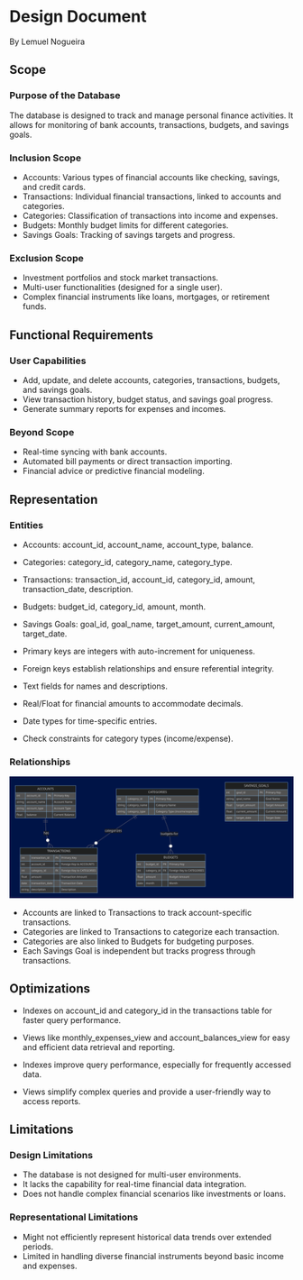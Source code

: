 # Design Document

By Lemuel Nogueira

## Scope

### Purpose of the Database

The database is designed to track and manage personal finance activities. It allows for monitoring of bank accounts, transactions, budgets, and savings goals.

### Inclusion Scope

* Accounts: Various types of financial accounts like checking, savings, and credit cards.
* Transactions: Individual financial transactions, linked to accounts and categories.
* Categories: Classification of transactions into income and expenses.
* Budgets: Monthly budget limits for different categories.
* Savings Goals: Tracking of savings targets and progress.

### Exclusion Scope

* Investment portfolios and stock market transactions.
* Multi-user functionalities (designed for a single user).
* Complex financial instruments like loans, mortgages, or retirement funds.

## Functional Requirements

### User Capabilities

* Add, update, and delete accounts, categories, transactions, budgets, and savings goals.
* View transaction history, budget status, and savings goal progress.
* Generate summary reports for expenses and incomes.

### Beyond Scope

* Real-time syncing with bank accounts.
* Automated bill payments or direct transaction importing.
* Financial advice or predictive financial modeling.

## Representation

### Entities

* Accounts: account_id, account_name, account_type, balance.
* Categories: category_id, category_name, category_type.
* Transactions: transaction_id, account_id, category_id, amount, transaction_date, description.
* Budgets: budget_id, category_id, amount, month.
* Savings Goals: goal_id, goal_name, target_amount, current_amount, target_date.

* Primary keys are integers with auto-increment for uniqueness.
* Foreign keys establish relationships and ensure referential integrity.
* Text fields for names and descriptions.
* Real/Float for financial amounts to accommodate decimals.
* Date types for time-specific entries.
* Check constraints for category types (income/expense).

### Relationships

![Finance_Tracker_ERD](erd.png)

* Accounts are linked to Transactions to track account-specific transactions.
* Categories are linked to Transactions to categorize each transaction.
* Categories are also linked to Budgets for budgeting purposes.
* Each Savings Goal is independent but tracks progress through transactions.

## Optimizations

* Indexes on account_id and category_id in the transactions table for faster query performance.
* Views like monthly_expenses_view and account_balances_view for easy and efficient data retrieval and reporting.

* Indexes improve query performance, especially for frequently accessed data.
* Views simplify complex queries and provide a user-friendly way to access reports.

## Limitations

### Design Limitations

* The database is not designed for multi-user environments.
* It lacks the capability for real-time financial data integration.
* Does not handle complex financial scenarios like investments or loans.

### Representational Limitations
* Might not efficiently represent historical data trends over extended periods.
* Limited in handling diverse financial instruments beyond basic income and expenses.
